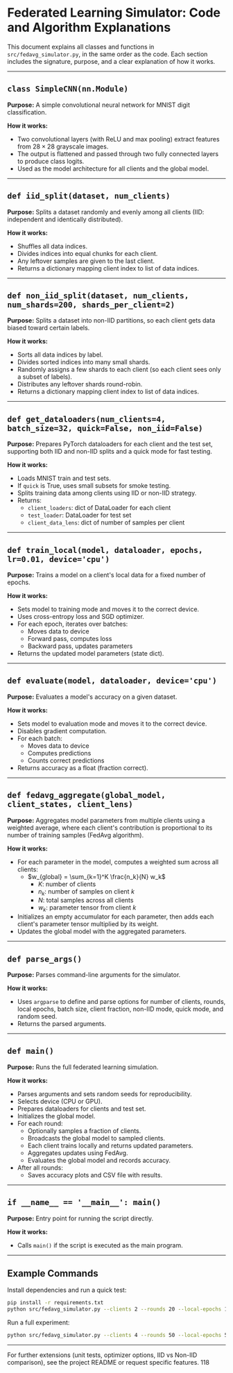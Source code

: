 # Federated Learning Simulator: Code and Algorithm Explanations

This document explains all classes and functions in `src/fedavg_simulator.py`, in the same order as the code. Each section includes the signature, purpose, and a clear explanation of how it works.

---

## `class SimpleCNN(nn.Module)`
**Purpose:**
A simple convolutional neural network for MNIST digit classification.

**How it works:**
- Two convolutional layers (with ReLU and max pooling) extract features from $28\times28$ grayscale images.
- The output is flattened and passed through two fully connected layers to produce class logits.
- Used as the model architecture for all clients and the global model.

---

## `def iid_split(dataset, num_clients)`
**Purpose:**
Splits a dataset randomly and evenly among all clients (IID: independent and identically distributed).

**How it works:**
- Shuffles all data indices.
- Divides indices into equal chunks for each client.
- Any leftover samples are given to the last client.
- Returns a dictionary mapping client index to list of data indices.

---

## `def non_iid_split(dataset, num_clients, num_shards=200, shards_per_client=2)`
**Purpose:**
Splits a dataset into non-IID partitions, so each client gets data biased toward certain labels.

**How it works:**
- Sorts all data indices by label.
- Divides sorted indices into many small shards.
- Randomly assigns a few shards to each client (so each client sees only a subset of labels).
- Distributes any leftover shards round-robin.
- Returns a dictionary mapping client index to list of data indices.

---

## `def get_dataloaders(num_clients=4, batch_size=32, quick=False, non_iid=False)`
**Purpose:**
Prepares PyTorch dataloaders for each client and the test set, supporting both IID and non-IID splits and a quick mode for fast testing.

**How it works:**
- Loads MNIST train and test sets.
- If `quick` is True, uses small subsets for smoke testing.
- Splits training data among clients using IID or non-IID strategy.
- Returns:
  - `client_loaders`: dict of DataLoader for each client
  - `test_loader`: DataLoader for test set
  - `client_data_lens`: dict of number of samples per client

---

## `def train_local(model, dataloader, epochs, lr=0.01, device='cpu')`
**Purpose:**
Trains a model on a client's local data for a fixed number of epochs.

**How it works:**
- Sets model to training mode and moves it to the correct device.
- Uses cross-entropy loss and SGD optimizer.
- For each epoch, iterates over batches:
  - Moves data to device
  - Forward pass, computes loss
  - Backward pass, updates parameters
- Returns the updated model parameters (state dict).

---

## `def evaluate(model, dataloader, device='cpu')`
**Purpose:**
Evaluates a model's accuracy on a given dataset.

**How it works:**
- Sets model to evaluation mode and moves it to the correct device.
- Disables gradient computation.
- For each batch:
  - Moves data to device
  - Computes predictions
  - Counts correct predictions
- Returns accuracy as a float (fraction correct).

---

## `def fedavg_aggregate(global_model, client_states, client_lens)`
**Purpose:**
Aggregates model parameters from multiple clients using a weighted average, where each client's contribution is proportional to its number of training samples (FedAvg algorithm).

**How it works:**
- For each parameter in the model, computes a weighted sum across all clients:
  - $w_{global} = \sum_{k=1}^K \frac{n_k}{N} w_k$
    - $K$: number of clients
    - $n_k$: number of samples on client $k$
    - $N$: total samples across all clients
    - $w_k$: parameter tensor from client $k$
- Initializes an empty accumulator for each parameter, then adds each client's parameter tensor multiplied by its weight.
- Updates the global model with the aggregated parameters.

---

## `def parse_args()`
**Purpose:**
Parses command-line arguments for the simulator.

**How it works:**
- Uses `argparse` to define and parse options for number of clients, rounds, local epochs, batch size, client fraction, non-IID mode, quick mode, and random seed.
- Returns the parsed arguments.

---

## `def main()`
**Purpose:**
Runs the full federated learning simulation.

**How it works:**
- Parses arguments and sets random seeds for reproducibility.
- Selects device (CPU or GPU).
- Prepares dataloaders for clients and test set.
- Initializes the global model.
- For each round:
  - Optionally samples a fraction of clients.
  - Broadcasts the global model to sampled clients.
  - Each client trains locally and returns updated parameters.
  - Aggregates updates using FedAvg.
  - Evaluates the global model and records accuracy.
- After all rounds:
  - Saves accuracy plots and CSV file with results.

---

## `if __name__ == '__main__': main()`
**Purpose:**
Entry point for running the script directly.

**How it works:**
- Calls `main()` if the script is executed as the main program.

---

## Example Commands

Install dependencies and run a quick test:

```bash
pip install -r requirements.txt
python src/fedavg_simulator.py --clients 2 --rounds 20 --local-epochs 1 --quick
```

Run a full experiment:

```bash
python src/fedavg_simulator.py --clients 4 --rounds 50 --local-epochs 5
```

---

For further extensions (unit tests, optimizer options, IID vs Non-IID comparison), see the project README or request specific features.
118

